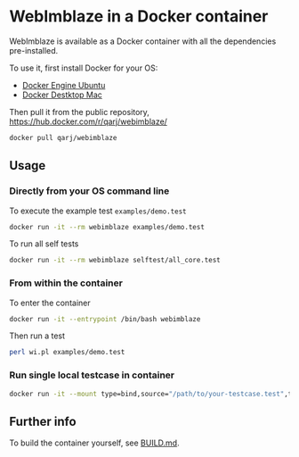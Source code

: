 # WebImblaze in a Docker container

WebImblaze is available as a Docker container with all the dependencies pre-installed.

To use it, first install Docker for your OS:

-   [Docker Engine Ubuntu](https://docs.docker.com/engine/install/ubuntu/)
-   [Docker Destktop Mac](https://docs.docker.com/desktop/mac/install/)

Then pull it from the public repository, https://hub.docker.com/r/qarj/webimblaze/

```sh
docker pull qarj/webimblaze
```

## Usage

### Directly from your OS command line

To execute the example test `examples/demo.test`

```sh
docker run -it --rm webimblaze examples/demo.test
```

To run all self tests

```sh
docker run -it --rm webimblaze selftest/all_core.test
```

### From within the container

To enter the container

```sh
docker run -it --entrypoint /bin/bash webimblaze
```

Then run a test

```sh
perl wi.pl examples/demo.test
```

### Run single local testcase in container

```sh
docker run -it --mount type=bind,source="/path/to/your-testcase.test",target=/usr/local/bin/WebImblaze/examples/get.test qarj/webimblaze
```

## Further info

To build the container yourself, see [BUILD.md](BUILD.md).
